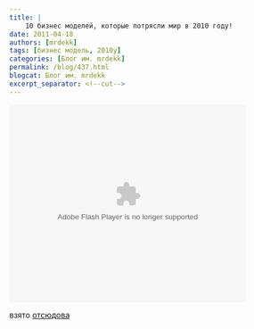 ```yaml
---
title: |
    10 бизнес моделей, которые потрясли мир в 2010 году!
date: 2011-04-18
authors: [mrdekk]
tags: [бизнес модель, 2010y]
categories: [Блог им. mrdekk]
permalink: /blog/437.html
blogcat: Блог им. mrdekk
excerpt_separator: <!--cut-->
---
```


<object width="425" height="355" data="http://static.slidesharecdn.com/swf/ssplayer2.swf?doc=102010-110413044612-phpapp01&amp;stripped_title=10-2010-7611461&amp;userName=AKarlov" type="application/x-shockwave-flash"><param name="wmode" value="opaque"></param><param name="data" value="http://static.slidesharecdn.com/swf/ssplayer2.swf?doc=102010-110413044612-phpapp01&amp;amp;stripped_title=10-2010-7611461&amp;amp;userName=AKarlov"></param><param name="allowFullScreen" value="true"></param><param name="allowScriptAccess" value="always"></param><param name="FlashVars" value="gig_lt=1303120459171&amp;amp;gig_pt=1303120469921&amp;amp;gig_g=1"></param><param name="src" value="http://static.slidesharecdn.com/swf/ssplayer2.swf?doc=102010-110413044612-phpapp01&amp;amp;stripped_title=10-2010-7611461&amp;amp;userName=AKarlov"></param><param name="name" value="__sse7611461"></param><param name="flashvars" value="gig_lt=1303120459171&amp;amp;gig_pt=1303120469921&amp;amp;gig_g=1"></param><param name="allowfullscreen" value="true"></param></object>

взято [отсюдова](http://startuppoint.ru/blog/public/34797.html)
